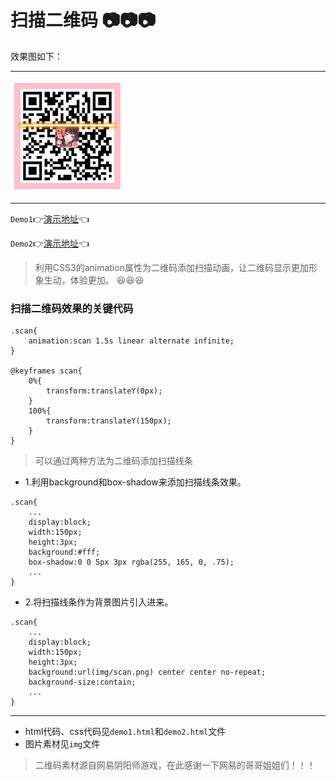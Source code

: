 # 扫描二维码 :camera::camera::camera:

效果图如下：
***
![](img/qrcode-scan.gif)
***

`Demo1`:point_right:[演示地址](https://mxxumin.github.io/css-animation/%E6%89%AB%E6%8F%8F%E4%BA%8C%E7%BB%B4%E7%A0%81/demo1.html):point_left:

`Demo2`:point_right:[演示地址](https://mxxumin.github.io/css-animation/%E6%89%AB%E6%8F%8F%E4%BA%8C%E7%BB%B4%E7%A0%81/demo2.html):point_left:

>利用CSS3的animation属性为二维码添加扫描动画，让二维码显示更加形象生动，体验更加。 :satisfied::satisfied::satisfied:

### 扫描二维码效果的关键代码

```
.scan{
    animation:scan 1.5s linear alternate infinite;
}

@keyframes scan{
    0%{
        transform:translateY(0px);
    }
    100%{
        transform:translateY(150px);
    }
}
```


>可以通过两种方法为二维码添加扫描线条

* 1.利用background和box-shadow来添加扫描线条效果。

```
.scan{
    ...
    display:block;
    width:150px;
    height:3px;
    background:#fff;
    box-shadow:0 0 5px 3px rgba(255, 165, 0, .75);
    ...
}
```

* 2.将扫描线条作为背景图片引入进来。

```
.scan{
    ...
    display:block;
    width:150px;
    height:3px;
    background:url(img/scan.png) center center no-repeat;
    background-size:contain;
    ...
}
```

***

* html代码、css代码见`demo1.html`和`demo2.html`文件
* 图片素材见`img`文件

>二维码素材源自网易阴阳师游戏，在此感谢一下网易的哥哥姐姐们！！！
